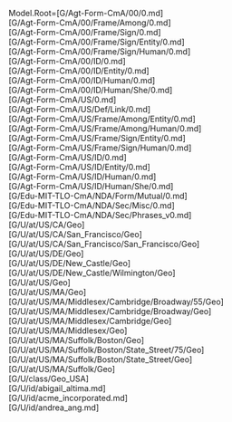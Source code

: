 Model.Root=[G/Agt-Form-CmA/00/0.md]<br>[G/Agt-Form-CmA/00/Frame/Among/0.md]<br>[G/Agt-Form-CmA/00/Frame/Sign/0.md]<br>[G/Agt-Form-CmA/00/Frame/Sign/Entity/0.md]<br>[G/Agt-Form-CmA/00/Frame/Sign/Human/0.md]<br>[G/Agt-Form-CmA/00/ID/0.md]<br>[G/Agt-Form-CmA/00/ID/Entity/0.md]<br>[G/Agt-Form-CmA/00/ID/Human/0.md]<br>[G/Agt-Form-CmA/00/ID/Human/She/0.md]<br>[G/Agt-Form-CmA/US/0.md]<br>[G/Agt-Form-CmA/US/Def/Link/0.md]<br>[G/Agt-Form-CmA/US/Frame/Among/Entity/0.md]<br>[G/Agt-Form-CmA/US/Frame/Among/Human/0.md]<br>[G/Agt-Form-CmA/US/Frame/Sign/Entity/0.md]<br>[G/Agt-Form-CmA/US/Frame/Sign/Human/0.md]<br>[G/Agt-Form-CmA/US/ID/0.md]<br>[G/Agt-Form-CmA/US/ID/Entity/0.md]<br>[G/Agt-Form-CmA/US/ID/Human/0.md]<br>[G/Agt-Form-CmA/US/ID/Human/She/0.md]<br>[G/Edu-MIT-TLO-CmA/NDA/Form/Mutual/0.md]<br>[G/Edu-MIT-TLO-CmA/NDA/Sec/Misc/0.md]<br>[G/Edu-MIT-TLO-CmA/NDA/Sec/Phrases_v0.md]<br>[G/U/at/US/CA/Geo]<br>[G/U/at/US/CA/San_Francisco/Geo]<br>[G/U/at/US/CA/San_Francisco/San_Francisco/Geo]<br>[G/U/at/US/DE/Geo]<br>[G/U/at/US/DE/New_Castle/Geo]<br>[G/U/at/US/DE/New_Castle/Wilmington/Geo]<br>[G/U/at/US/Geo]<br>[G/U/at/US/MA/Geo]<br>[G/U/at/US/MA/Middlesex/Cambridge/Broadway/55/Geo]<br>[G/U/at/US/MA/Middlesex/Cambridge/Broadway/Geo]<br>[G/U/at/US/MA/Middlesex/Cambridge/Geo]<br>[G/U/at/US/MA/Middlesex/Geo]<br>[G/U/at/US/MA/Suffolk/Boston/Geo]<br>[G/U/at/US/MA/Suffolk/Boston/State_Street/75/Geo]<br>[G/U/at/US/MA/Suffolk/Boston/State_Street/Geo]<br>[G/U/at/US/MA/Suffolk/Geo]<br>[G/U/class/Geo_USA]<br>[G/U/id/abigail_altima.md]<br>[G/U/id/acme_incorporated.md]<br>[G/U/id/andrea_ang.md]

